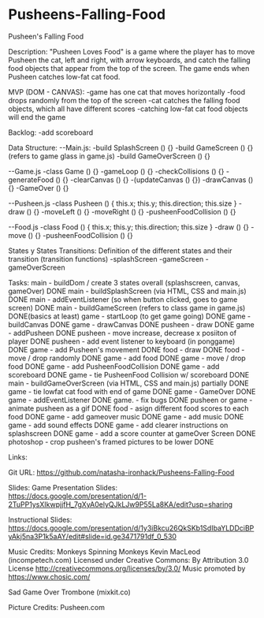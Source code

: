 # Pusheens-Falling-Food

Pusheen's Falling Food

Description:
"Pusheen Loves Food" is a game where the player has to move Pusheen
the cat, left and right, with arrow keyboards, and catch the falling food objects that appear from the top of the screen. The game ends when Pusheen catches low-fat cat food.

MVP (DOM - CANVAS):
-game has one cat that moves horizontally
-food drops randomly from the top of the screen
-cat catches the falling food objects, which all have different scores
-catching low-fat cat food objects will end the game

Backlog:
-add scoreboard

Data Structure:
--Main.js:
-build SplashScreen () {}
-build GameScreen () {} (refers to game glass in game.js)
-build GameOverScreen () {}

--Game.js
-class Game () {}
-gameLoop () {}
-checkCollisions () {}
-generateFood () {}
-clearCanvas () {}
-(updateCanvas () {})
-drawCanvas () {}
-GameOver () {}

--Pusheen.js
-class Pusheen () { this.x; this.y; this.direction; this.size }
-draw () {}
-moveLeft () {}
-moveRight () {}
-pusheenFoodCollision () {}

--Food.js
-class Food () { this.x; this.y; this.direction; this.size }
-draw () {}
-move () {}
-pusheenFoodCollision () {}

States y States Transitions:
Definition of the different states and their transition (transition functions)
-splashScreen
-gameScreen
-gameOverScreen

Tasks:
main - buildDom / create 3 states overall (splashscreen, canvas, gameOver) DONE
main - buildSplashScreen (via HTML, CSS and main.js) DONE
main - addEventListener (so when button clicked, goes to game screen) DONE
main - buildGameScreen (refers to class game in game.js) DONE(basics at least)
game - startLoop (to get game going) DONE
game - buildCanvas DONE
game - drawCanvas DONE
pusheen - draw DONE
game - addPusheen DONE
pusheen - move increase, decrease x posiiton of player DONE
pusheen - add event listener to keyboard (in ponggame) DONE
game - add Pusheen's movement DONE
food - draw DONE
food - move / drop randomly DONE
game - add food DONE
game - move / drop food DONE
game - add PusheenFoodCollision DONE
game - add scoreboard DONE
game - tie PusheenFood Collision w/ scoreboard DONE
main - buildGameOverScreen (via HTML, CSS and main.js) partially DONE
game - tie lowfat cat food with end of game DONE
game - GameOver DONE
game - addEventListener DONE
game. - fix bugs DONE
pusheen or game - animate pusheen as a gif DONE
food - asign different food scores to each food DONE
game - add gameover music DONE
game - add music DONE
game - add sound effects DONE
game - add clearer instructions on splashscreen DONE
game - add a score counter at gameOver Screen  DONE
photoshop - crop pusheen's framed pictures to be lower DONE

Links:

Git URL: https://github.com/natasha-ironhack/Pusheens-Falling-Food

Slides:
Game Presentation Slides: https://docs.google.com/presentation/d/1-2TuPP1ysXIkwpjjfH_7gXyA0elyQJkLJw9P55La8KA/edit?usp=sharing

Instructional Slides: https://docs.google.com/presentation/d/1y3iBkcu26QkSKb1SdIbaYLDDciBPyAkj5na3P1k5aAY/edit#slide=id.ge3471791df_0_530

Music Credits:
Monkeys Spinning Monkeys Kevin MacLeod (incompetech.com)
Licensed under Creative Commons: By Attribution 3.0 License
http://creativecommons.org/licenses/by/3.0/
Music promoted by https://www.chosic.com/

Sad Game Over Trombone (mixkit.co)

Picture Credits:
Pusheen.com
